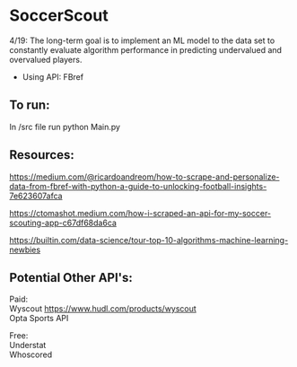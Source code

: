 # SoccerScout
4/19: The long-term goal is to implement an ML model to the data set to constantly evaluate algorithm performance in predicting undervalued and overvalued players.  


- Using API: FBref

## To run:
In /src file run python Main.py

## Resources:

https://medium.com/@ricardoandreom/how-to-scrape-and-personalize-data-from-fbref-with-python-a-guide-to-unlocking-football-insights-7e623607afca

https://ctomashot.medium.com/how-i-scraped-an-api-for-my-soccer-scouting-app-c67df68da6ca

https://builtin.com/data-science/tour-top-10-algorithms-machine-learning-newbies

## Potential Other API's:

Paid:  
Wyscout https://www.hudl.com/products/wyscout  
Opta Sports API

Free:  
Understat  
Whoscored
